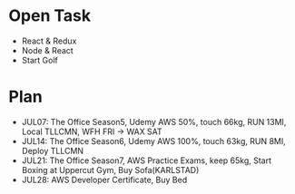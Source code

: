 # Open Task
* React & Redux
* Node & React
* Start Golf

# Plan
* JUL07: The Office Season5, Udemy AWS 50%, touch 66kg, RUN 13MI, Local TLLCMN, WFH FRI -> WAX SAT
* JUL14: The Office Season6, Udemy AWS 100%, touch 63kg, RUN 8MI, Deploy TLLCMN
* JUL21: The Office Season7, AWS Practice Exams, keep 65kg, Start Boxing at Uppercut Gym, Buy Sofa(KARLSTAD)
* JUL28: AWS Developer Certificate, Buy Bed
